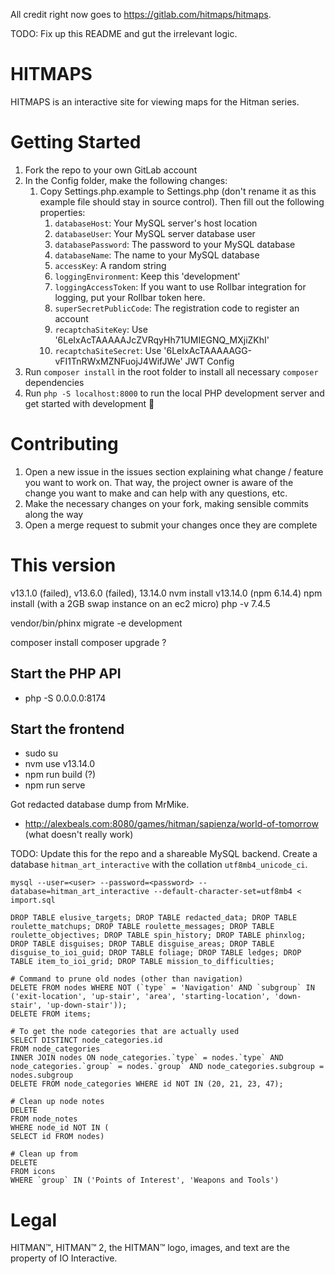 All credit right now goes to https://gitlab.com/hitmaps/hitmaps.

TODO: Fix up this README and gut the irrelevant logic.

# HITMAPS
HITMAPS is an interactive site for viewing maps for the Hitman series.

# Getting Started
1. Fork the repo to your own GitLab account
2. In the Config folder, make the following changes:
    1. Copy Settings.php.example to Settings.php (don't rename it as this example file should stay in source control). Then fill out the following properties:
        1. `databaseHost`: Your MySQL server's host location
        2. `databaseUser`: Your MySQL server database user
        3. `databasePassword`: The password to your MySQL database
        4. `databaseName`: The name to your MySQL database
        5. `accessKey`: A random string
        6. `loggingEnvironment`: Keep this 'development'
        7. `loggingAccessToken`: If you want to use Rollbar integration for logging,
        put your Rollbar token here.
        8. `superSecretPublicCode`: The registration code to register an account
        9. `recaptchaSiteKey`: Use '6LeIxAcTAAAAAJcZVRqyHh71UMIEGNQ_MXjiZKhI'
        10. `recaptchaSiteSecret`: Use '6LeIxAcTAAAAAGG-vFI1TnRWxMZNFuojJ4WifJWe'
JWT Config
4. Run `composer install` in the root folder to install all necessary `composer` dependencies
6. Run `php -S localhost:8000` to run the local PHP development server and get started with development 🙂

# Contributing
1. Open a new issue in the issues section explaining what change / feature you want to work on. That way, the project owner is aware of the change you want to make and can help with any questions, etc.
2. Make the necessary changes on your fork, making sensible commits along the way
3. Open a merge request to submit your changes once they are complete

# This version
v13.1.0 (failed), v13.6.0 (failed), 13.14.0
nvm install v13.14.0 (npm 6.14.4)
npm install (with a 2GB swap instance on an ec2 micro)
php -v 7.4.5

vendor/bin/phinx migrate -e development

composer install
composer upgrade ?

## Start the PHP API
* php -S 0.0.0.0:8174

## Start the frontend
* sudo su
* nvm use v13.14.0
* npm run build (?)
* npm run serve

Got redacted database dump from MrMike.
- http://alexbeals.com:8080/games/hitman/sapienza/world-of-tomorrow (what doesn't really work)

TODO: Update this for the repo and a shareable MySQL backend.
Create a database `hitman_art_interactive` with the collation `utf8mb4_unicode_ci`.

`mysql --user=<user> --password=<password> --database=hitman_art_interactive --default-character-set=utf8mb4 < import.sql`

`DROP TABLE elusive_targets; DROP TABLE redacted_data; DROP TABLE roulette_matchups; DROP TABLE roulette_messages; DROP TABLE roulette_objectives; DROP TABLE spin_history; DROP TABLE phinxlog; DROP TABLE disguises; DROP TABLE disguise_areas; DROP TABLE disguise_to_ioi_guid; DROP TABLE foliage; DROP TABLE ledges; DROP TABLE item_to_ioi_grid; DROP TABLE mission_to_difficulties;`

```
# Command to prune old nodes (other than navigation)
DELETE FROM nodes WHERE NOT (`type` = 'Navigation' AND `subgroup` IN ('exit-location', 'up-stair', 'area', 'starting-location', 'down-stair', 'up-down-stair'));
DELETE FROM items;

# To get the node categories that are actually used
SELECT DISTINCT node_categories.id
FROM node_categories
INNER JOIN nodes ON node_categories.`type` = nodes.`type` AND node_categories.`group` = nodes.`group` AND node_categories.subgroup = nodes.subgroup
DELETE FROM node_categories WHERE id NOT IN (20, 21, 23, 47);

# Clean up node notes
DELETE
FROM node_notes
WHERE node_id NOT IN (
SELECT id FROM nodes)

# Clean up from 
DELETE
FROM icons
WHERE `group` IN ('Points of Interest', 'Weapons and Tools')
```

# Legal
HITMAN™, HITMAN™ 2, the HITMAN™ logo, images, and text are the property of IO Interactive.